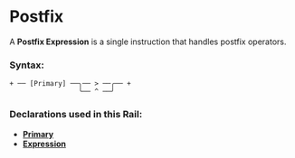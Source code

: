 
# Postfix

A **Postfix Expression** is a single instruction
that handles postfix operators.

### Syntax:

    + ── [Primary] ──╮── > ──╭── +
                     ╰── ^ ──╯

### Declarations used in this Rail:

- [**Primary**](EX-Primary.md)
- [**Expression**](Expression.md)
